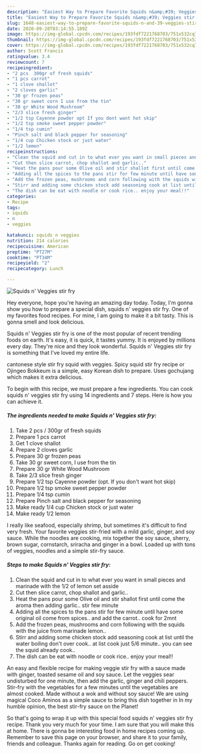 ```yaml
---
description: "Easiest Way to Prepare Favorite Squids n&amp;#39; Veggies stir fry"
title: "Easiest Way to Prepare Favorite Squids n&amp;#39; Veggies stir fry"
slug: 1648-easiest-way-to-prepare-favorite-squids-n-and-39-veggies-stir-fry
date: 2020-09-28T03:14:55.189Z
image: https://img-global.cpcdn.com/recipes/193fdf7221768703/751x532cq70/squids-n-veggies-stir-fry-recipe-main-photo.jpg
thumbnail: https://img-global.cpcdn.com/recipes/193fdf7221768703/751x532cq70/squids-n-veggies-stir-fry-recipe-main-photo.jpg
cover: https://img-global.cpcdn.com/recipes/193fdf7221768703/751x532cq70/squids-n-veggies-stir-fry-recipe-main-photo.jpg
author: Scott Francis
ratingvalue: 3.4
reviewcount: 7
recipeingredient:
- "2 pcs  300gr of fresh squids"
- "1 pcs carrot"
- "1 clove shallot"
- "2 cloves garlic"
- "30 gr frozen peas"
- "30 gr sweet corn I use from the tin"
- "30 gr White Wood Mushroom"
- "2/3 slice fresh ginger"
- "1/2 tsp Cayenne powder opt If you dont want hot skip"
- "1/2 tsp smoke sweet pepper powder"
- "1/4 tsp cumin"
- "Pinch salt and black pepper for seasoning"
- "1/4 cup Chicken stock or just water"
- "1/2 lemon"
recipeinstructions:
- "Clean the squid and cut in to what ever you want in small pieces and marinade with the 1/2 of lemon set asside"
- "Cut then slice carrot, chop shallot and garlic.."
- "Heat the pans pour some Olive oil and stir shallot first until come the aroma then adding garlic.. stir few minute"
- "Adding all the spices to the pans stir for few minute until have some original oil come from spices.. and add the carrot.. cook for 2mnt"
- "Add the frozen peas, mushrooms and corn following with the squids with the juice from marinade lemon.."
- "Stirr and adding some chicken stock add seasoning cook at list until the water boiling don&#39;t over cook.. at list cook just 5/6 minute.. you can see the squid already cook.."
- "The dish can be eat with noodle or cook rice.. enjoy your meal!!"
categories:
- Recipe
tags:
- squids
- n
- veggies

katakunci: squids n veggies 
nutrition: 214 calories
recipecuisine: American
preptime: "PT27M"
cooktime: "PT34M"
recipeyield: "2"
recipecategory: Lunch

---
```



![Squids n&#39; Veggies stir fry](https://img-global.cpcdn.com/recipes/193fdf7221768703/751x532cq70/squids-n-veggies-stir-fry-recipe-main-photo.jpg)

Hey everyone, hope you're having an amazing day today. Today, I'm gonna show you how to prepare a special dish, squids n&#39; veggies stir fry. One of my favorites food recipes. For mine, I am going to make it a bit tasty. This is gonna smell and look delicious.

Squids n&#39; Veggies stir fry is one of the most popular of recent trending foods on earth. It's easy, it is quick, it tastes yummy. It is enjoyed by millions every day. They're nice and they look wonderful. Squids n&#39; Veggies stir fry is something that I've loved my entire life.

cantonese style stir fry squid with veggies. Spicy squid stir fry recipe or Ojingeo Bokkeum is a simple, easy Korean dish to prepare. Uses gochujang which makes it extra delicious.


To begin with this recipe, we must prepare a few ingredients. You can cook squids n&#39; veggies stir fry using 14 ingredients and 7 steps. Here is how you can achieve it.

<!--inarticleads1-->

##### The ingredients needed to make Squids n&#39; Veggies stir fry:

1. Take 2 pcs / 300gr of fresh squids
1. Prepare 1 pcs carrot
1. Get 1 clove shallot
1. Prepare 2 cloves garlic
1. Prepare 30 gr frozen peas
1. Take 30 gr sweet corn, I use from the tin
1. Prepare 30 gr White Wood Mushroom
1. Take 2/3 slice fresh ginger
1. Prepare 1/2 tsp Cayenne powder (opt. If you don&#39;t want hot skip)
1. Prepare 1/2 tsp smoke sweet pepper powder
1. Prepare 1/4 tsp cumin
1. Prepare Pinch salt and black pepper for seasoning
1. Make ready 1/4 cup Chicken stock or just water
1. Make ready 1/2 lemon


I really like seafood, especially shrimp, but sometimes it&#39;s difficult to find very fresh. Your favorite veggies stir-fried with a mild garlic, ginger, and soy sauce. While the noodles are cooking, mix together the soy sauce, sherry, brown sugar, cornstarch, sriracha and ginger in a bowl. Loaded up with tons of veggies, noodles and a simple stir-fry sauce. 

<!--inarticleads2-->

##### Steps to make Squids n&#39; Veggies stir fry:

1. Clean the squid and cut in to what ever you want in small pieces and marinade with the 1/2 of lemon set asside
1. Cut then slice carrot, chop shallot and garlic..
1. Heat the pans pour some Olive oil and stir shallot first until come the aroma then adding garlic.. stir few minute
1. Adding all the spices to the pans stir for few minute until have some original oil come from spices.. and add the carrot.. cook for 2mnt
1. Add the frozen peas, mushrooms and corn following with the squids with the juice from marinade lemon..
1. Stirr and adding some chicken stock add seasoning cook at list until the water boiling don&#39;t over cook.. at list cook just 5/6 minute.. you can see the squid already cook..
1. The dish can be eat with noodle or cook rice.. enjoy your meal!!


An easy and flexible recipe for making veggie stir fry with a sauce made with ginger, toasted sesame oil and soy sauce. Let the veggies sear undisturbed for one minute, then add the garlic, ginger and chili peppers. Stir-fry with the vegetables for a few minutes until the vegetables are almost cooked. Made without a wok and without soy sauce! We are using magical Coco Aminos as a simple sauce to bring this dish together in In my humble opinion, the best stir-fry sauce on the Planet! 

So that's going to wrap it up with this special food squids n&#39; veggies stir fry recipe. Thank you very much for your time. I am sure that you will make this at home. There is gonna be interesting food in home recipes coming up. Remember to save this page on your browser, and share it to your family, friends and colleague. Thanks again for reading. Go on get cooking!
